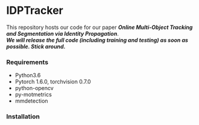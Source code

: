 # IDPTracker
This repository hosts our code for our paper ***Online Multi-Object Tracking and Segmentation via Identity Propagation***.  
***We will release the full code (including training and testing) as soon as possible. Stick around.***

### Requirements
- Python3.6  
- Pytorch 1.6.0, torchvision 0.7.0  
- python-opencv  
- py-motmetrics  
- mmdetection

### Installation 
